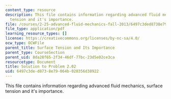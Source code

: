 ```yaml
---
content_type: resource
description: This file contains information regarding advanced fluid mechanics, surface
  tension and it's importance.
file: /courses/2-25-advanced-fluid-mechanics-fall-2013/6497c3ded8738e79064b020356d38922_MIT2_25F13_Solution2.02.pdf
file_type: application/pdf
learning_resource_types: []
license: https://creativecommons.org/licenses/by-nc-sa/4.0/
ocw_type: OCWFile
parent_title: Surface Tension and Its Importance
parent_type: CourseSection
parent_uid: 8da28f65-2f34-46df-77bc-23d5e02ce3ca
resourcetype: Document
title: Solution to Problem 2.02
uid: 6497c3de-d873-8e79-064b-020356d38922
---
```

This file contains information regarding advanced fluid mechanics, surface tension and it's importance.